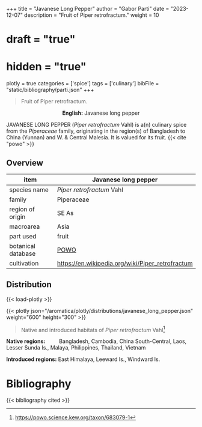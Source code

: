 +++
title = "Javanese Long Pepper"
author = "Gabor Parti"
date = "2023-12-07"
description = "Fruit of Piper retrofractum."
weight = 10
# draft = "true"
# hidden = "true"
plotly = true
categories = ['spice']
tags = ['culinary']
bibFile = "static/bibliography/parti.json"
+++

>Fruit of Piper retrofractum.

<center>

**English:** Javanese long pepper

</center>

JAVANESE LONG PEPPER (*Piper retrofractum* Vahl) is a(n) culinary spice from the *Piperaceae* family, originating in the region(s) of Bangladesh to China (Yunnan) and W. & Central Malesia. It is valued for its fruit. {{< cite "powo" >}}

## Overview

|       item       |                Javanese long pepper               |
|------------------|---------------------------------------------------|
|   species name   |             *Piper retrofractum* Vahl             |
|      family      |                     Piperaceae                    |
| region of origin |                       SE As                       |
|     macroarea    |                        Asia                       |
|     part used    |                       fruit                       |
|botanical database|[POWO](https://powo.science.kew.org/taxon/683079-1)|
|    cultivation   |  https://en.wikipedia.org/wiki/Piper_retrofractum |



## Distribution

{{< load-plotly >}}

{{< plotly json="/aromatica/plotly/distributions/javanese_long_pepper.json" weight="600" height="300" >}}

>Native and introduced habitats of *Piper retrofractum* Vahl[^powo]

[^powo]: https://powo.science.kew.org/taxon/683079-1

<p style="text-align:left;">

**Native regions:** &ensp; &ensp; &ensp; Bangladesh, Cambodia, China South-Central, Laos, Lesser Sunda Is., Malaya, Philippines, Thailand, Vietnam

**Introduced regions:** East Himalaya, Leeward Is., Windward Is.

</p>



# Bibliography

{{< bibliography cited >}}


